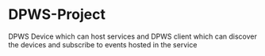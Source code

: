 # DPWS-Project
DPWS Device which can host services and DPWS client which can discover the devices and subscribe to events hosted in the service
